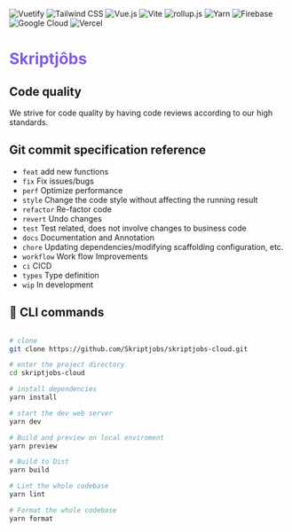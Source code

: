 ![Vuetify](https://img.shields.io/static/v1?style=flat&message=Vuetify&color=373e47&logo=Vuetify&logoColor=8DD6F9&label=)
![Tailwind CSS](https://img.shields.io/static/v1?style=flat&message=Tailwind+CSS&color=373e47&logo=Tailwind+CSS&logoColor=06B6D4&label=)
![Vue.js](https://img.shields.io/static/v1?style=flat&message=Vue.js&color=373e47&logo=Vue.js&logoColor=4FC08D&label=)
![Vite](https://img.shields.io/static/v1?style=flat&message=Vite&color=373e47&logo=Vite&logoColor=967cff&label=)
![rollup.js](https://img.shields.io/static/v1?style=flat&message=rollup.js&color=373e47&logo=rollup.js&logoColor=fe3333&label=)
![Yarn](https://img.shields.io/static/v1?style=flat&message=Yarn&color=373e47&logo=Yarn&logoColor=FFFFFF&label=)
![Firebase](https://img.shields.io/static/v1?style=flat&message=Firebase&color=373e47&logo=Firebase&logoColor=FFCA28&label=)
![Google Cloud](https://img.shields.io/static/v1?style=flat&message=Google+Cloud&color=373e47&logo=Google+Cloud&logoColor=FFFFFF&label=)
![Vercel](https://img.shields.io/static/v1?style=flat&message=Vercel&color=373e47&logo=Vercel&logoColor=FFFFFF&label=)

# <span style="color: #7d5bed;"> Skriptjôbs</span>

## Code quality

We strive for code quality by having code reviews according to our high standards.

## Git commit specification reference

- `feat` add new functions
- `fix` Fix issues/bugs
- `perf` Optimize performance
- `style` Change the code style without affecting the running result
- `refactor` Re-factor code
- `revert` Undo changes
- `test` Test related, does not involve changes to business code
- `docs` Documentation and Annotation
- `chore` Updating dependencies/modifying scaffolding configuration, etc.
- `workflow` Work flow Improvements
- `ci` CICD
- `types` Type definition
- `wip` In development

## 🚀 CLI commands

```bash

# clone
git clone https://github.com/Skriptjobs/skriptjobs-cloud.git

# enter the project directory
cd skriptjobs-cloud

# install dependencies
yarn install

# start the dev web server
yarn dev

# Build and preview on local enviroment
yarn preview

# Build to Dist
yarn build

# Lint the whole codebase
yarn lint

# Format the whole codebase
yarn format

```
